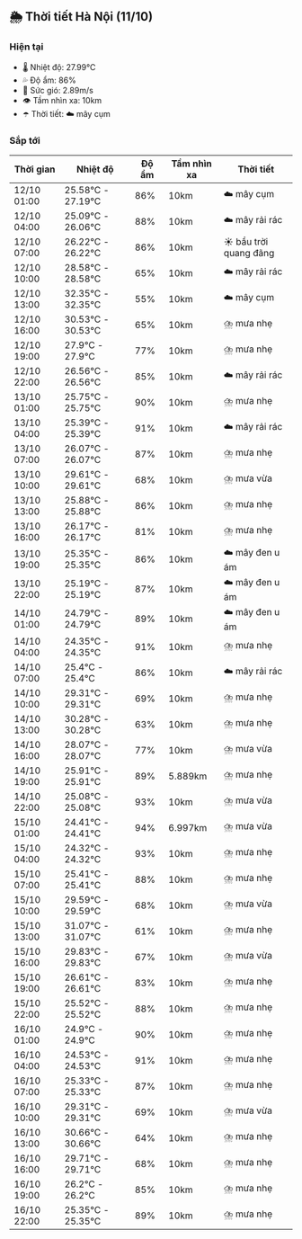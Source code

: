 ## 🌦️ Thời tiết Hà Nội (11/10)

### Hiện tại

- 🌡️ Nhiệt độ: 27.99℃
- 💦 Độ ẩm: 86%
- 💨 Sức gió: 2.89m/s
- 👁️ Tầm nhìn xa: 10km
- ☂️ Thời tiết: ☁️ mây cụm

### Sắp tới

| Thời gian | Nhiệt độ | Độ ẩm | Tầm nhìn xa | Thời tiết |
| --- | --- | --- | --- | --- |
| 12/10 01:00 | 25.58℃ - 27.19℃ | 86% | 10km | ☁️ mây cụm |
| 12/10 04:00 | 25.09℃ - 26.06℃ | 88% | 10km | ☁️ mây rải rác |
| 12/10 07:00 | 26.22℃ - 26.22℃ | 86% | 10km | ☀️ bầu trời quang đãng |
| 12/10 10:00 | 28.58℃ - 28.58℃ | 65% | 10km | ☁️ mây rải rác |
| 12/10 13:00 | 32.35℃ - 32.35℃ | 55% | 10km | ☁️ mây cụm |
| 12/10 16:00 | 30.53℃ - 30.53℃ | 65% | 10km | ⛈️ mưa nhẹ |
| 12/10 19:00 | 27.9℃ - 27.9℃ | 77% | 10km | ⛈️ mưa nhẹ |
| 12/10 22:00 | 26.56℃ - 26.56℃ | 85% | 10km | ☁️ mây rải rác |
| 13/10 01:00 | 25.75℃ - 25.75℃ | 90% | 10km | ⛈️ mưa nhẹ |
| 13/10 04:00 | 25.39℃ - 25.39℃ | 91% | 10km | ☁️ mây rải rác |
| 13/10 07:00 | 26.07℃ - 26.07℃ | 87% | 10km | ⛈️ mưa nhẹ |
| 13/10 10:00 | 29.61℃ - 29.61℃ | 68% | 10km | ⛈️ mưa vừa |
| 13/10 13:00 | 25.88℃ - 25.88℃ | 86% | 10km | ⛈️ mưa nhẹ |
| 13/10 16:00 | 26.17℃ - 26.17℃ | 81% | 10km | ⛈️ mưa nhẹ |
| 13/10 19:00 | 25.35℃ - 25.35℃ | 86% | 10km | ☁️ mây đen u ám |
| 13/10 22:00 | 25.19℃ - 25.19℃ | 87% | 10km | ☁️ mây đen u ám |
| 14/10 01:00 | 24.79℃ - 24.79℃ | 89% | 10km | ☁️ mây đen u ám |
| 14/10 04:00 | 24.35℃ - 24.35℃ | 91% | 10km | ⛈️ mưa nhẹ |
| 14/10 07:00 | 25.4℃ - 25.4℃ | 86% | 10km | ☁️ mây rải rác |
| 14/10 10:00 | 29.31℃ - 29.31℃ | 69% | 10km | ⛈️ mưa nhẹ |
| 14/10 13:00 | 30.28℃ - 30.28℃ | 63% | 10km | ⛈️ mưa nhẹ |
| 14/10 16:00 | 28.07℃ - 28.07℃ | 77% | 10km | ⛈️ mưa vừa |
| 14/10 19:00 | 25.91℃ - 25.91℃ | 89% | 5.889km | ⛈️ mưa nhẹ |
| 14/10 22:00 | 25.08℃ - 25.08℃ | 93% | 10km | ⛈️ mưa vừa |
| 15/10 01:00 | 24.41℃ - 24.41℃ | 94% | 6.997km | ⛈️ mưa vừa |
| 15/10 04:00 | 24.32℃ - 24.32℃ | 93% | 10km | ⛈️ mưa nhẹ |
| 15/10 07:00 | 25.41℃ - 25.41℃ | 88% | 10km | ⛈️ mưa nhẹ |
| 15/10 10:00 | 29.59℃ - 29.59℃ | 68% | 10km | ⛈️ mưa vừa |
| 15/10 13:00 | 31.07℃ - 31.07℃ | 61% | 10km | ⛈️ mưa nhẹ |
| 15/10 16:00 | 29.83℃ - 29.83℃ | 67% | 10km | ⛈️ mưa vừa |
| 15/10 19:00 | 26.61℃ - 26.61℃ | 83% | 10km | ⛈️ mưa nhẹ |
| 15/10 22:00 | 25.52℃ - 25.52℃ | 88% | 10km | ⛈️ mưa nhẹ |
| 16/10 01:00 | 24.9℃ - 24.9℃ | 90% | 10km | ⛈️ mưa nhẹ |
| 16/10 04:00 | 24.53℃ - 24.53℃ | 91% | 10km | ⛈️ mưa nhẹ |
| 16/10 07:00 | 25.33℃ - 25.33℃ | 87% | 10km | ⛈️ mưa nhẹ |
| 16/10 10:00 | 29.31℃ - 29.31℃ | 69% | 10km | ⛈️ mưa vừa |
| 16/10 13:00 | 30.66℃ - 30.66℃ | 64% | 10km | ⛈️ mưa nhẹ |
| 16/10 16:00 | 29.71℃ - 29.71℃ | 68% | 10km | ⛈️ mưa nhẹ |
| 16/10 19:00 | 26.2℃ - 26.2℃ | 85% | 10km | ⛈️ mưa nhẹ |
| 16/10 22:00 | 25.35℃ - 25.35℃ | 89% | 10km | ⛈️ mưa nhẹ |
